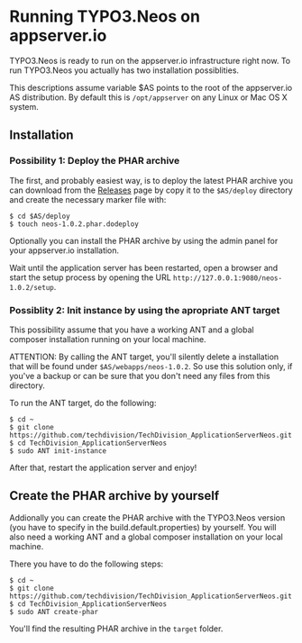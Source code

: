 # Running TYPO3.Neos on appserver.io

TYPO3.Neos is ready to run on the appserver.io infrastructure right now. To run TYPO3.Neos you actually 
has two installation possiblities.

This descriptions assume variable $AS points to the root of the appserver.io AS distribution. By default
this is ```/opt/appserver``` on any Linux or Mac OS X system. 

## Installation

### Possibility 1: Deploy the PHAR archive

The first, and probably easiest way, is to deploy the latest PHAR archive you can download from the
[Releases](https://github.com/techdivision/TechDivision_ApplicationServerNeos/releases) page by copy
it to the ```$AS/deploy``` directory and create the necessary marker file with:

```
$ cd $AS/deploy
$ touch neos-1.0.2.phar.dodeploy
```

Optionally you can install the PHAR archive by using the admin panel for your appserver.io installation.

Wait until the application server has been restarted, open a browser and start the setup process by
opening the URL ```http://127.0.0.1:9080/neos-1.0.2/setup```.

### Possiblity 2: Init instance by using the apropriate ANT target

This possibility assume that you have a working ANT and a global composer installation running on your 
local machine.

ATTENTION: By calling the ANT target, you'll silently delete a installation that will be found under
```$AS/webapps/neos-1.0.2```. So use this solution only, if you've a backup or can be sure that you
don't need any files from this directory.

To run the ANT target, do the following:

```
$ cd ~
$ git clone https://github.com/techdivision/TechDivision_ApplicationServerNeos.git
$ cd TechDivision_ApplicationServerNeos
$ sudo ANT init-instance
```

After that, restart the application server and enjoy!

## Create the PHAR archive by yourself

Addionally you can create the PHAR archive with the TYPO3.Neos version (you have to specify in the
build.default.properties) by yourself. You will also need a working ANT and a global composer installation
on your local machine.

There you have to do the following steps:

```
$ cd ~
$ git clone https://github.com/techdivision/TechDivision_ApplicationServerNeos.git
$ cd TechDivision_ApplicationServerNeos
$ sudo ANT create-phar
```

You'll find the resulting PHAR archive in the ```target``` folder.